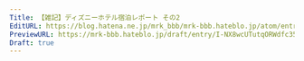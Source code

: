 ```yaml
---
Title: 【雑記】ディズニーホテル宿泊レポート その2
EditURL: https://blog.hatena.ne.jp/mrk_bbb/mrk-bbb.hateblo.jp/atom/entry/6802418398551872567
PreviewURL: https://mrk-bbb.hateblo.jp/draft/entry/I-NX8wcUTutqORWdfc35Mq6e7Dw
Draft: true
---
```


